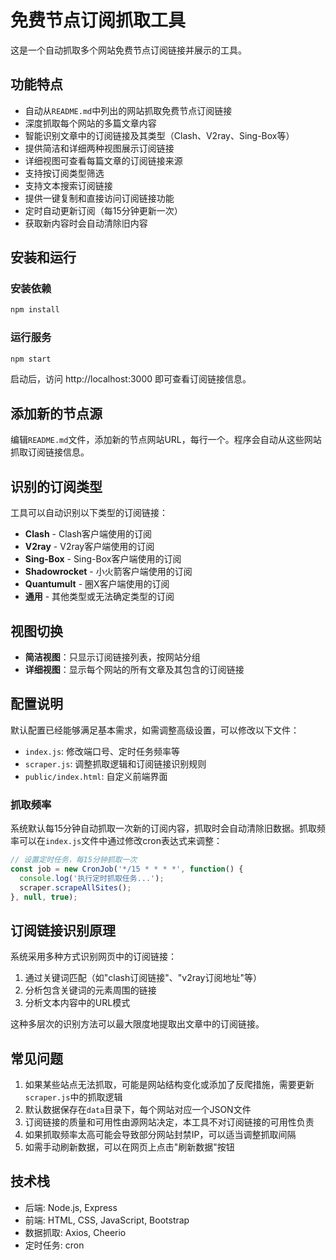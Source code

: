 # 免费节点订阅抓取工具

这是一个自动抓取多个网站免费节点订阅链接并展示的工具。

## 功能特点

- 自动从`README.md`中列出的网站抓取免费节点订阅链接
- 深度抓取每个网站的多篇文章内容
- 智能识别文章中的订阅链接及其类型（Clash、V2ray、Sing-Box等）
- 提供简洁和详细两种视图展示订阅链接
- 详细视图可查看每篇文章的订阅链接来源
- 支持按订阅类型筛选
- 支持文本搜索订阅链接
- 提供一键复制和直接访问订阅链接功能
- 定时自动更新订阅（每15分钟更新一次）
- 获取新内容时会自动清除旧内容

## 安装和运行

### 安装依赖

```bash
npm install
```

### 运行服务

```bash
npm start
```

启动后，访问 http://localhost:3000 即可查看订阅链接信息。

## 添加新的节点源

编辑`README.md`文件，添加新的节点网站URL，每行一个。程序会自动从这些网站抓取订阅链接信息。

## 识别的订阅类型

工具可以自动识别以下类型的订阅链接：

- **Clash** - Clash客户端使用的订阅
- **V2ray** - V2ray客户端使用的订阅
- **Sing-Box** - Sing-Box客户端使用的订阅
- **Shadowrocket** - 小火箭客户端使用的订阅
- **Quantumult** - 圈X客户端使用的订阅
- **通用** - 其他类型或无法确定类型的订阅

## 视图切换

- **简洁视图**：只显示订阅链接列表，按网站分组
- **详细视图**：显示每个网站的所有文章及其包含的订阅链接

## 配置说明

默认配置已经能够满足基本需求，如需调整高级设置，可以修改以下文件：

- `index.js`: 修改端口号、定时任务频率等
- `scraper.js`: 调整抓取逻辑和订阅链接识别规则
- `public/index.html`: 自定义前端界面

### 抓取频率

系统默认每15分钟自动抓取一次新的订阅内容，抓取时会自动清除旧数据。抓取频率可以在`index.js`文件中通过修改cron表达式来调整：

```javascript
// 设置定时任务，每15分钟抓取一次
const job = new CronJob('*/15 * * * *', function() {
  console.log('执行定时抓取任务...');
  scraper.scrapeAllSites();
}, null, true);
```

## 订阅链接识别原理

系统采用多种方式识别网页中的订阅链接：

1. 通过关键词匹配（如"clash订阅链接"、"v2ray订阅地址"等）
2. 分析包含关键词的元素周围的链接
3. 分析文本内容中的URL模式

这种多层次的识别方法可以最大限度地提取出文章中的订阅链接。

## 常见问题

1. 如果某些站点无法抓取，可能是网站结构变化或添加了反爬措施，需要更新`scraper.js`中的抓取逻辑
2. 默认数据保存在`data`目录下，每个网站对应一个JSON文件
3. 订阅链接的质量和可用性由源网站决定，本工具不对订阅链接的可用性负责
4. 如果抓取频率太高可能会导致部分网站封禁IP，可以适当调整抓取间隔
5. 如需手动刷新数据，可以在网页上点击"刷新数据"按钮

## 技术栈

- 后端: Node.js, Express
- 前端: HTML, CSS, JavaScript, Bootstrap
- 数据抓取: Axios, Cheerio
- 定时任务: cron